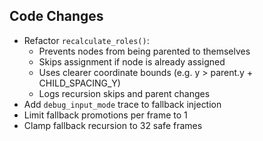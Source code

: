 ## Code Changes

- Refactor `recalculate_roles()`:
  - Prevents nodes from being parented to themselves
  - Skips assignment if node is already assigned
  - Uses clearer coordinate bounds (e.g. y > parent.y + CHILD_SPACING_Y)
  - Logs recursion skips and parent changes
- Add `debug_input_mode` trace to fallback injection
- Limit fallback promotions per frame to 1
- Clamp fallback recursion to 32 safe frames
